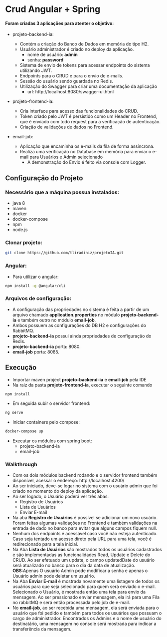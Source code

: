 # Crud Angular + Spring 

#### Foram criadas 3 aplicações para atenter o objetivo:

* projeto-backend-ia:
  * Contém a criação do Banco de Dados em memória do tipo H2.
  * Usuário administrador é criado no deploy da aplicação.
    * nome de usuário: **admin**
    * senha: **password**
  * Sistema de envio de tokens para acessar endpoints do sistema utilizando JWT.
  * Endpoints para o CRUD e para o envio de e-mails.
  * Sessão do usuário sendo guardada no Redis.
  * Utilização do Swagger para criar uma documentação da aplicação
    * url: http://localhost:8080/swagger-ui.html

* projeto-frontend-ia:
  * Cria interface para acesso das funcionalidades do CRUD.
  * Token criado pelo JWT é persistido como um Header no Frontend, que é enviado com todo request para a verificação de autenticação.
  * Criação de validações de dados no Frontend.

* email-job:
  * Aplicação que encaminha os e-mails da fila de forma assíncrona.
  * Realiza uma verificação no Database em memória para enviar o e-mail para Usuários e Admin selecionado
    * A demonstração do Envio é feito via console com Logger.


## Configuração do Projeto
### Necessário que a máquina possua instalados:
- java 8
- maven
- docker
- docker-compose
- npm
- node.js

### Clonar projeto:
```sh
git clone https://github.com/tliradiniz/projetoIA.git
```

### Angular:
- Para utilizar o angular:
```sh
npm install -g @angular/cli
```

### Arquivos de configuração:
- A configuração das propriedades no sistema é feita a partir de um arquivo chamado **application.properties** no módulo **projeto-backend-ia** e também outro no módulo **email-job**.
- Ambos possuem as configurações do DB H2 e configurações do RabbitMQ.
- **projeto-backend-ia** possui ainda propriedades de configuração do Redis.
- **projeto-backend-ia** porta: 8080.
- **email-job** porta: 8085.

## Execução

- Importar maven project **projeto-backend-ia** e **email-job** pela IDE
- Na raiz da pasta **projeto-frontend-ia**, executar o seguinte comando
```sh
npm install
```
- Em seguida subir o servidor frontend:
```sh
ng serve
```

- Iniciar containers pelo compose:
```sh
docker-compose up
```
- Executar os módulos com spring boot:
  * projeto-backend-ia
  * email-job


### Walkthrough
- Com os dois módulos backend rodando e o servidor frontend também disponível, acessar o endereço: http://localhost:4200/
- Ao ser iniciado, deve-se logar no sistema com o usuário admin que foi criado no momento do deploy da aplicação.
- Ao ser logado, o Usuário poderá ver três abas:
    * Registro de Usuários
    * Lista de Usuários
    * Enviar E-mail
- Na aba **Registro de Usuários** é possível se adicionar um novo usuário. Foram feitas algumas validações no Frontend e também validações na entrada de dado no banco para evitar que alguns campos fiquem null.
- Nenhum dos endpoints é acessável caso você não esteja autenticado. Caso seja tentado um acesso direto pela URL para uma tela, você é redirecionado para a tela inicial.
- Na Aba **Lista de Usuários** são mostrados todos os usuários cadastrados e são implementadas as funcionalidades Read, Update e Delete do CRUD. Ao ser efetuado um update, o campo updatedDate do usuário será atualizado no banco para o dia da data de atualização.  **OBS**:Apenas O usuário Admin pode modificar a senha e apenas o Usuário admin pode deletar um usuário.
- Na Aba **Enviar E-mail** é mostrada novamente uma listagem de todos os usuários para que seja selecionado para quem será enviado o e-mail. Selecionado o Usuário, é mostrada então uma tela para envio da mensagem. Ao ser pressionado enviar mensagem, ela irá para uma Fila no rabbitMQ e será então processada pelo job de e-mail.
- No **email-job**, ao ser recebida uma mensagem, ela será enviada para o usuário que foi pedido e também para todos os usuários que possuam o cargo de administrador. Encontrados os Admins e o nome de usuário do destinatário, uma mensagem no console será mostrada para indicar a transferência da mensagem.